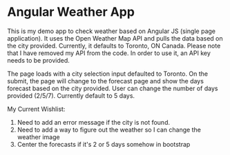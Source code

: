 # Angular Weather App
This is my demo app to check weather based on Angular JS (single page application).  It uses the Open Weather Map API and pulls the data based on the city provided.  Currently, it defaults to Toronto, ON Canada.  Please note that I have removed my API from the code.  In order to use it, an API key needs to be provided.

The page loads with a city selection input defaulted to Toronto.  On the submit, the page will change to the forecast page and show the days forecast based on the city provided.  User can change the number of days provided (2/5/7).  Currently default to 5 days.

My Current Wishlist:

1.  Need to add an error message if the city is not found.
2.  Need to add a way to figure out the weather so I can change the weather image
3.  Center the forecasts if it's 2 or 5 days somehow in bootstrap
